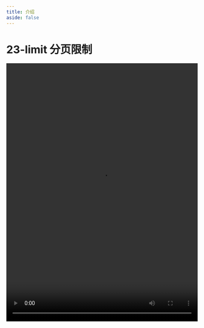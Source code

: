 ```yaml
---
title: 介绍
aside: false
---
```


# 23-limit 分页限制

<video autoplay src="http://qn.chinavanes.com/mysql/23-mysql%E4%B8%ADlimit%E5%88%86%E9%A1%B5%E9%99%90%E5%88%B6.mp4" controls controlsList="nodownload" width="100%" height="680"/>

LIMIT 子句用于限制查询结果的数量，常用于分页显示数据。基本语法为 LIMIT offset, count，其中 offset 指定了从哪一行开始，count 定义了返回的最大行数。例如，LIMIT 10, 20 表示从第 11 行开始，返回 20 行数据。这对于提高网页加载速度和用户体验至关重要。
